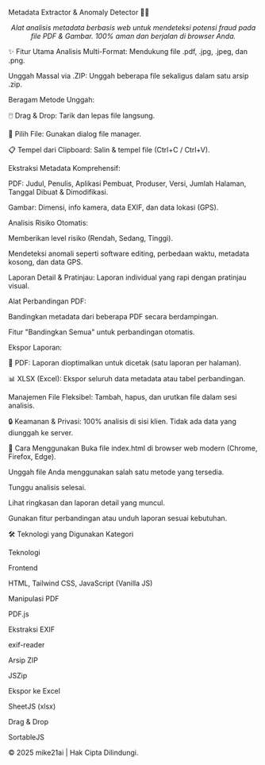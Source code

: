 Metadata Extractor & Anomaly Detector 🕵️‍♂️


<p align="center">
<em>Alat analisis metadata berbasis web untuk mendeteksi potensi fraud pada file PDF & Gambar. 100% aman dan berjalan di browser Anda.</em>
</p>

✨ Fitur Utama
Analisis Multi-Format: Mendukung file .pdf, .jpg, .jpeg, dan .png.

Unggah Massal via .ZIP: Unggah beberapa file sekaligus dalam satu arsip .zip.

Beragam Metode Unggah:

🖱️ Drag & Drop: Tarik dan lepas file langsung.

📂 Pilih File: Gunakan dialog file manager.

📋 Tempel dari Clipboard: Salin & tempel file (Ctrl+C / Ctrl+V).

Ekstraksi Metadata Komprehensif:

PDF: Judul, Penulis, Aplikasi Pembuat, Produser, Versi, Jumlah Halaman, Tanggal Dibuat & Dimodifikasi.

Gambar: Dimensi, info kamera, data EXIF, dan data lokasi (GPS).

Analisis Risiko Otomatis:

Memberikan level risiko (Rendah, Sedang, Tinggi).

Mendeteksi anomali seperti software editing, perbedaan waktu, metadata kosong, dan data GPS.

Laporan Detail & Pratinjau: Laporan individual yang rapi dengan pratinjau visual.

Alat Perbandingan PDF:

Bandingkan metadata dari beberapa PDF secara berdampingan.

Fitur "Bandingkan Semua" untuk perbandingan otomatis.

Ekspor Laporan:

📄 PDF: Laporan dioptimalkan untuk dicetak (satu laporan per halaman).

📊 XLSX (Excel): Ekspor seluruh data metadata atau tabel perbandingan.

Manajemen File Fleksibel: Tambah, hapus, dan urutkan file dalam sesi analisis.

🔒 Keamanan & Privasi: 100% analisis di sisi klien. Tidak ada data yang diunggah ke server.

🚀 Cara Menggunakan
Buka file index.html di browser web modern (Chrome, Firefox, Edge).

Unggah file Anda menggunakan salah satu metode yang tersedia.

Tunggu analisis selesai.

Lihat ringkasan dan laporan detail yang muncul.

Gunakan fitur perbandingan atau unduh laporan sesuai kebutuhan.

🛠️ Teknologi yang Digunakan
Kategori

Teknologi

Frontend

HTML, Tailwind CSS, JavaScript (Vanilla JS)

Manipulasi PDF

PDF.js

Ekstraksi EXIF

exif-reader

Arsip ZIP

JSZip

Ekspor ke Excel

SheetJS (xlsx)

Drag & Drop

SortableJS

© 2025 mike21ai | Hak Cipta Dilindungi.
